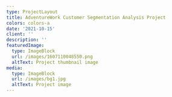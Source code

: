 ```yaml
---
type: ProjectLayout
title: AdventureWork Customer Segmentation Analysis Project
colors: colors-a
date: '2021-10-15'
client: ''
description: ''
featuredImage:
  type: ImageBlock
  url: /images/1607110048550.png
  altText: Project thumbnail image
media:
  type: ImageBlock
  url: /images/bg1.jpg
  altText: Project image
---
```

